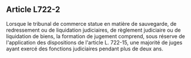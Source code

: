 Article L722-2
----
Lorsque le tribunal de commerce statue en matière de sauvegarde, de redressement
ou de liquidation judiciaires, de règlement judiciaire ou de liquidation de
biens, la formation de jugement comprend, sous réserve de l'application des
dispositions de l'article L. 722-15, une majorité de juges ayant exercé des
fonctions judiciaires pendant plus de deux ans.
